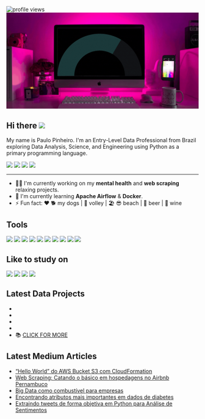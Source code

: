 <!-- https://yhype.me/dashboard  -->
![profile views](https://komarev.com/ghpvc/?username=pplpauloo&style=flat-square)
![banner](src/banner.gif)
## Hi there <img height='40px' src='https://camo.githubusercontent.com/d3359cb00ab0b5ed8f2e1fe3fceb4fbaf3b614340f8c0db99c17b9f50b351770/68747470733a2f2f656d6f6a69732e736c61636b6d6f6a69732e636f6d2f656d6f6a69732f696d616765732f313533313834393433302f343234362f626c6f622d73756e676c61737365732e6769663f31353331383439343330'>

My name is Paulo Pinheiro. I'm an Entry-Level Data Professional from Brazil exploring Data Analysis, Science, and Engineering using Python as a primary programming language.

<!-- links externos -->
<div>
  <a href='https://linkedin.com/in/pplpauloo' target='_blank'><img src='https://img.shields.io/badge/LinkedIn-0077B5?style=for-the-badge&logo=linkedin&logoColor=white' target='_blank'></a>
  <a href='https://pplpauloo.medium.com' target='_blank'><img src='https://img.shields.io/badge/Medium-12100E?style=for-the-badge&logo=medium&logoColor=white' target='_blank'></a>
  <a href='https://wa.me/+5581996646530' target='_blank'><img src='https://img.shields.io/badge/WhatsApp-25D366?style=for-the-badge&logo=whatsapp&logoColor=white' target='_blank'></a>
  <a href='mailto:pplpauloo@gmail.com'><img src='https://img.shields.io/badge/Gmail-D14836?style=for-the-badge&logo=gmail&logoColor=white'></a>
</div>
<hr>

- 💆‍♂️ I'm currently working on my **mental health** and **web scraping** relaxing projects.
- 🌱 I'm currently learning **Apache Airflow** & **Docker**.
- ⚡ Fun fact: ❤️ 🐕 my dogs | 🏐 volley | 🏖️ 😎 beach | 🍻 beer | 🍷 wine

<!--
<div>
  <img height='180em', src='https://github-readme-stats.vercel.app/api?username=pplpauloo&show_icons=true&theme=tokyonight&hide="total-issues"'>
  <img height='180em', src='https://github-readme-stats.vercel.app/api/top-langs/?username=pplpauloo&theme=tokyonight'>
</div>
-->

## Tools
<div>
  <img src='https://img.shields.io/badge/Python-3776AB?style=for-the-badge&logo=python&logoColor=white' target='_blank'>
  <img src='https://img.shields.io/badge/jupyter-%23FA0F00.svg?style=for-the-badge&logo=jupyter&logoColor=white' target='_blank'>
  <img src='https://img.shields.io/badge/Visual%20Studio%20Code-0078d7.svg?style=for-the-badge&logo=visual-studio-code&logoColor=white' target='_blank'>
  <img src='https://img.shields.io/badge/sublime_text-%23575757.svg?style=for-the-badge&logo=sublime-text&logoColor=important' target='_blank'>
  <img src='https://img.shields.io/badge/git-%23F05033.svg?style=for-the-badge&logo=git&logoColor=white' target='_blank'>
  <img src='https://img.shields.io/badge/MySQL-00000F?style=for-the-badge&logo=mysql&logoColor=white' target='_blank'>
  <img src='https://img.shields.io/badge/MongoDB-4EA94B?style=for-the-badge&logo=mongodb&logoColor=white' target='_blank'>
  <img src='https://img.shields.io/badge/Amazon_AWS-232F3E?style=for-the-badge&logo=amazon-aws&logoColor=white' target='_blank'>
  <img src='https://img.shields.io/badge/Google_Cloud-4285F4?style=for-the-badge&logo=google-cloud&logoColor=white' target='_blank'>
  <img src='https://img.shields.io/badge/Heroku-430098?style=for-the-badge&logo=heroku&logoColor=white' target='_blank'>
</div>

## Like to study on
<div>
  <img src='https://img.shields.io/badge/Coursera-%230056D2.svg?style=for-the-badge&logo=Coursera&logoColor=white' target='_blank'>
  <img src='https://img.shields.io/badge/Freecodecamp-%23123.svg?&style=for-the-badge&logo=freecodecamp&logoColor=green' target='_blank'>
  <img src='https://img.shields.io/badge/KhanAcademy-%2314BF96.svg?style=for-the-badge&logo=KhanAcademy&logoColor=white' target='_blank'>
  <img src='https://img.shields.io/badge/Udemy-A435F0?style=for-the-badge&logo=Udemy&logoColor=white' target='_blank'>
</div>


## Latest Data Projects 
*
*
*
*
* 📚 [CLICK FOR MORE](https://github.com/pplpauloo/data-science)

## Latest Medium Articles
<!-- MEDIUM:START -->
- [“Hello World” do AWS Bucket S3 com CloudFormation](https://pplpauloo.medium.com/hello-world-do-aws-bucket-s3-com-cloudformation-c6b4cbffde83?source=rss-915451cd44c------2)
- [Web Scraping: Catando o básico em hospedagens no Airbnb Pernambuco](https://pplpauloo.medium.com/web-scraping-catando-o-b%C3%A1sico-em-hospedagens-no-airbnb-pernambuco-a5f036ef3879?source=rss-915451cd44c------2)
- [Big Data como combustível para empresas](https://pplpauloo.medium.com/big-data-como-combust%C3%ADvel-para-empresas-c156047a1dae?source=rss-915451cd44c------2)
- [Encontrando atributos mais importantes em dados de diabetes](https://pplpauloo.medium.com/encontrando-atributos-mais-importantes-em-dados-de-diabetes-b39d644c275c?source=rss-915451cd44c------2)
- [Extraindo tweets de forma objetiva em Python para Análise de Sentimentos](https://pplpauloo.medium.com/extraindo-tweets-de-forma-objetiva-em-python-para-an%C3%A1lise-de-sentimentos-74e1910ff4c3?source=rss-915451cd44c------2)
<!-- MEDIUM:END -->
